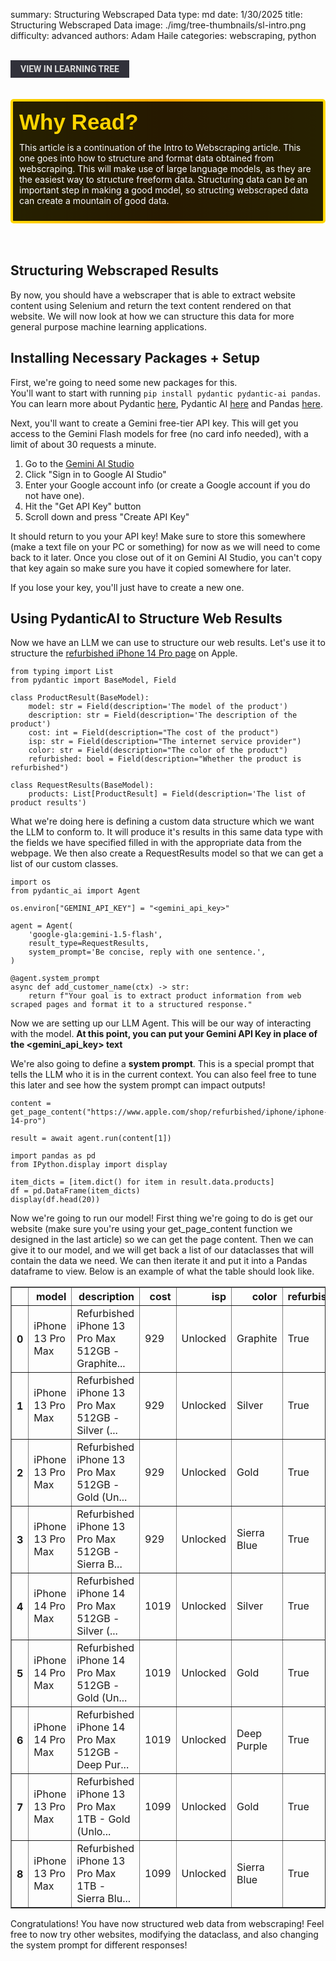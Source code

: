 summary: Structuring Webscraped Data
type: md
date: 1/30/2025
title: Structuring Webscraped Data
image: ./img/tree-thumbnails/sl-intro.png
difficulty: advanced
authors: Adam Haile
categories: webscraping, python

<br>
<a href='/learning-tree?node=23' style='
    background-color: #31313a;
    color: gainsboro;
    padding: 6px 16px;
    border: none
    border-radius: 4px;
    text-transform: uppercase;
    font-family: "Roboto", sans-serif;
    font-size: 1em;
    font-weight: bold;
    cursor: pointer;
    text-decoration: none;
    display: inline-block;'
>
  View in Learning Tree
</a>

<br>
<br>
<br>

<div style='
  position: relative;
  padding: 10px; 
  border-radius: 5px;
  background-color: rgba(0, 0, 0, 0.85); 
  border: 4px solid transparent;
  background-image: linear-gradient(90deg, rgba(0, 0, 0, 0.85), rgba(0, 0, 0, 0.85)), linear-gradient(90deg, gold, orange, gold);
  background-origin: border-box;
  background-clip: padding-box, border-box;
'>

<svg width='200' height='50' style='display: block; margin-bottom: 5px;'>
  <text x='0' y='35' font-size='35' font-family='Arial' font-weight='bold' fill='gold'>
    Why Read?
    <animate attributeName='fill' values='gold; orange; gold' dur='3s' repeatCount='indefinite' />
  </text>
</svg>

<p style='color: white; margin-top: 2px;'>This article is a continuation of the Intro to Webscraping article. This one goes into how to structure and format data obtained from webscraping. This will make use of large language models, as they are the easiest way to structure freeform data. Structuring data can be an important step in making a good model, so structing webscraped data can create a mountain of good data.</p>

</div>

<br/>

<br/>
 
## Structuring Webscraped Results

By now, you should have a webscraper that is able to extract website content using Selenium and return the text content rendered on that website. We will now look at how we can structure this data for more general purpose machine learning applications.

## Installing Necessary Packages + Setup

First, we're going to need some new packages for this.  
You'll want to start with running `pip install pydantic pydantic-ai pandas`. You can learn more about Pydantic [here](https://docs.pydantic.dev/latest/), Pydantic AI [here](https://ai.pydantic.dev/) and Pandas [here](https://pandas.pydata.org/).

Next, you'll want to create a Gemini free-tier API key. This will get you access to the Gemini Flash models for free (no card info needed), with a limit of about 30 requests a minute.
1. Go to the [Gemini AI Studio](https://aistudio.google.com)
2. Click "Sign in to Google AI Studio"
3. Enter your Google account info (or create a Google account if you do not have one).
4. Hit the "Get API Key" button
5. Scroll down and press "Create API Key"

It should return to you your API key! Make sure to store this somewhere (make a text file on your PC or something) for now as we will need to come back to it later. Once you close out of it on Gemini AI Studio, you can't copy that key again so make sure you have it copied somewhere for later. 

If you lose your key, you'll just have to create a new one.

## Using PydanticAI to Structure Web Results

Now we have an LLM we can use to structure our web results. Let's use it to structure the [refurbished iPhone 14 Pro page](https://www.apple.com/shop/refurbished/iphone/iphone-14-pro) on Apple.

```
from typing import List
from pydantic import BaseModel, Field

class ProductResult(BaseModel):  
    model: str = Field(description='The model of the product')
    description: str = Field(description='The description of the product')
    cost: int = Field(description="The cost of the product")
    isp: str = Field(description="The internet service provider")
    color: str = Field(description="The color of the product")
    refurbished: bool = Field(description="Whether the product is refurbished")

class RequestResults(BaseModel):
    products: List[ProductResult] = Field(description='The list of product results')
```

What we're doing here is defining a custom data structure which we want the LLM to conform to. It will produce it's results in this same data type with the fields we have specified filled in with the appropriate data from the webpage. We then also create a RequestResults model so that we can get a list of our custom classes.

```
import os
from pydantic_ai import Agent

os.environ["GEMINI_API_KEY"] = "<gemini_api_key>"

agent = Agent(  
    'google-gla:gemini-1.5-flash',
    result_type=RequestResults,
    system_prompt='Be concise, reply with one sentence.',  
)

@agent.system_prompt  
async def add_customer_name(ctx) -> str:
    return f"Your goal is to extract product information from web scraped pages and format it to a structured response."
```

Now we are setting up our LLM Agent. This will be our way of interacting with the model. **At this point, you can put your Gemini API Key in place of the <gemini_api_key> text** 

We're also going to define a **system prompt**. This is a special prompt that tells the LLM who it is in the current context. You can also feel free to tune this later and see how the system prompt can impact outputs!

```
content = get_page_content("https://www.apple.com/shop/refurbished/iphone/iphone-14-pro")

result = await agent.run(content[1])

import pandas as pd
from IPython.display import display

item_dicts = [item.dict() for item in result.data.products]
df = pd.DataFrame(item_dicts)
display(df.head(20))
```

Now we're going to run our model! First thing we're going to do is get our website (make sure you're using your get_page_content function we designed in the last article) so we can get the page content. Then we can give it to our model, and we will get back a list of our dataclasses that will contain the data we need. We can then iterate it and put it into a Pandas dataframe to view. Below is an example of what the table should look like.

<div>
<style scoped>
    .dataframe tbody tr th:only-of-type {
        vertical-align: middle;
    }

    .dataframe tbody tr th {
        vertical-align: top;
    }

    .dataframe thead th {
        text-align: right;
    }
</style>
<table border="1" class="dataframe">
  <thead>
    <tr style="text-align: right;">
      <th></th>
      <th>model</th>
      <th>description</th>
      <th>cost</th>
      <th>isp</th>
      <th>color</th>
      <th>refurbished</th>
    </tr>
  </thead>
  <tbody>
    <tr>
      <th>0</th>
      <td>iPhone 13 Pro Max</td>
      <td>Refurbished iPhone 13 Pro Max 512GB - Graphite...</td>
      <td>929</td>
      <td>Unlocked</td>
      <td>Graphite</td>
      <td>True</td>
    </tr>
    <tr>
      <th>1</th>
      <td>iPhone 13 Pro Max</td>
      <td>Refurbished iPhone 13 Pro Max 512GB - Silver (...</td>
      <td>929</td>
      <td>Unlocked</td>
      <td>Silver</td>
      <td>True</td>
    </tr>
    <tr>
      <th>2</th>
      <td>iPhone 13 Pro Max</td>
      <td>Refurbished iPhone 13 Pro Max 512GB - Gold (Un...</td>
      <td>929</td>
      <td>Unlocked</td>
      <td>Gold</td>
      <td>True</td>
    </tr>
    <tr>
      <th>3</th>
      <td>iPhone 13 Pro Max</td>
      <td>Refurbished iPhone 13 Pro Max 512GB - Sierra B...</td>
      <td>929</td>
      <td>Unlocked</td>
      <td>Sierra Blue</td>
      <td>True</td>
    </tr>
    <tr>
      <th>4</th>
      <td>iPhone 14 Pro Max</td>
      <td>Refurbished iPhone 14 Pro Max 512GB - Silver (...</td>
      <td>1019</td>
      <td>Unlocked</td>
      <td>Silver</td>
      <td>True</td>
    </tr>
    <tr>
      <th>5</th>
      <td>iPhone 14 Pro Max</td>
      <td>Refurbished iPhone 14 Pro Max 512GB - Gold (Un...</td>
      <td>1019</td>
      <td>Unlocked</td>
      <td>Gold</td>
      <td>True</td>
    </tr>
    <tr>
      <th>6</th>
      <td>iPhone 14 Pro Max</td>
      <td>Refurbished iPhone 14 Pro Max 512GB - Deep Pur...</td>
      <td>1019</td>
      <td>Unlocked</td>
      <td>Deep Purple</td>
      <td>True</td>
    </tr>
    <tr>
      <th>7</th>
      <td>iPhone 13 Pro Max</td>
      <td>Refurbished iPhone 13 Pro Max 1TB - Gold (Unlo...</td>
      <td>1099</td>
      <td>Unlocked</td>
      <td>Gold</td>
      <td>True</td>
    </tr>
    <tr>
      <th>8</th>
      <td>iPhone 13 Pro Max</td>
      <td>Refurbished iPhone 13 Pro Max 1TB - Sierra Blu...</td>
      <td>1099</td>
      <td>Unlocked</td>
      <td>Sierra Blue</td>
      <td>True</td>
    </tr>
  </tbody>
</table>
</div>

Congratulations! You have now structured web data from webscraping! Feel free to now try other websites, modifying the dataclass, and also changing the system prompt for different responses!
